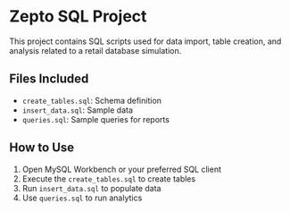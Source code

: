 # Zepto SQL Project

This project contains SQL scripts used for data import, table creation, and analysis related to a retail database simulation.

## Files Included
- `create_tables.sql`: Schema definition
- `insert_data.sql`: Sample data
- `queries.sql`: Sample queries for reports

## How to Use
1. Open MySQL Workbench or your preferred SQL client
2. Execute the `create_tables.sql` to create tables
3. Run `insert_data.sql` to populate data
4. Use `queries.sql` to run analytics
